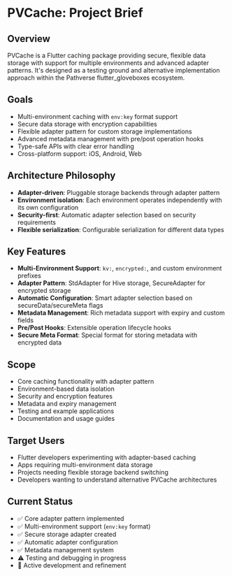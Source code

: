 # PVCache: Project Brief

## Overview
PVCache is a Flutter caching package providing secure, flexible data storage with support for multiple environments and advanced adapter patterns. It's designed as a testing ground and alternative implementation approach within the Pathverse flutter_gloveboxes ecosystem.

## Goals
- Multi-environment caching with `env:key` format support
- Secure data storage with encryption capabilities
- Flexible adapter pattern for custom storage implementations
- Advanced metadata management with pre/post operation hooks
- Type-safe APIs with clear error handling
- Cross-platform support: iOS, Android, Web

## Architecture Philosophy
- **Adapter-driven**: Pluggable storage backends through adapter pattern
- **Environment isolation**: Each environment operates independently with its own configuration
- **Security-first**: Automatic adapter selection based on security requirements
- **Flexible serialization**: Configurable serialization for different data types

## Key Features
- **Multi-Environment Support**: `kv:`, `encrypted:`, and custom environment prefixes
- **Adapter Pattern**: StdAdapter for Hive storage, SecureAdapter for encrypted storage
- **Automatic Configuration**: Smart adapter selection based on secureData/secureMeta flags
- **Metadata Management**: Rich metadata support with expiry and custom fields
- **Pre/Post Hooks**: Extensible operation lifecycle hooks
- **Secure Meta Format**: Special format for storing metadata with encrypted data

## Scope
- Core caching functionality with adapter pattern
- Environment-based data isolation
- Security and encryption features
- Metadata and expiry management
- Testing and example applications
- Documentation and usage guides

## Target Users
- Flutter developers experimenting with adapter-based caching
- Apps requiring multi-environment data storage
- Projects needing flexible storage backend switching
- Developers wanting to understand alternative PVCache architectures

## Current Status
- ✅ Core adapter pattern implemented
- ✅ Multi-environment support (`env:key` format)
- ✅ Secure storage adapter created
- ✅ Automatic adapter configuration
- ✅ Metadata management system
- ⚠️ Testing and debugging in progress
- 🔄 Active development and refinement
